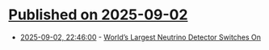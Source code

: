 # [Published on 2025-09-02](index.md)

* [2025-09-02, 22:46:00](https://soylentnews.org/article.pl?sid=25/09/02/0144236&from=rss) - [World’s Largest Neutrino Detector Switches On](https://soylentnews.org/article.pl?sid=25/09/02/0144236&from=rss)
